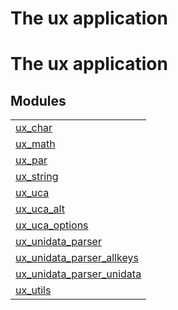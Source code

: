 

<h1>The ux application</h1>

The ux application
==================


<h2 class="indextitle">Modules</h2>



<table width="100%" border="0" summary="list of modules">
<tr><td><a href="ux_char.md" class="module">ux_char</a></td></tr>
<tr><td><a href="ux_math.md" class="module">ux_math</a></td></tr>
<tr><td><a href="ux_par.md" class="module">ux_par</a></td></tr>
<tr><td><a href="ux_string.md" class="module">ux_string</a></td></tr>
<tr><td><a href="ux_uca.md" class="module">ux_uca</a></td></tr>
<tr><td><a href="ux_uca_alt.md" class="module">ux_uca_alt</a></td></tr>
<tr><td><a href="ux_uca_options.md" class="module">ux_uca_options</a></td></tr>
<tr><td><a href="ux_unidata_parser.md" class="module">ux_unidata_parser</a></td></tr>
<tr><td><a href="ux_unidata_parser_allkeys.md" class="module">ux_unidata_parser_allkeys</a></td></tr>
<tr><td><a href="ux_unidata_parser_unidata.md" class="module">ux_unidata_parser_unidata</a></td></tr>
<tr><td><a href="ux_utils.md" class="module">ux_utils</a></td></tr></table>


